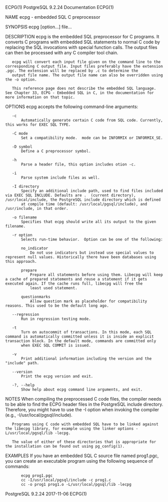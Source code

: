 ECPG(1)                                                                                PostgreSQL 9.2.24 Documentation                                                                                ECPG(1)



NAME
       ecpg - embedded SQL C preprocessor

SYNOPSIS
       ecpg [option...] file...

DESCRIPTION
       ecpg is the embedded SQL preprocessor for C programs. It converts C programs with embedded SQL statements to normal C code by replacing the SQL invocations with special function calls. The output
       files can then be processed with any C compiler tool chain.

       ecpg will convert each input file given on the command line to the corresponding C output file. Input files preferably have the extension .pgc. The extension will be replaced by .c to determine the
       output file name. The output file name can also be overridden using the -o option.

       This reference page does not describe the embedded SQL language. See Chapter 33, ECPG - Embedded SQL in C, in the documentation for more information on that topic.

OPTIONS
       ecpg accepts the following command-line arguments:

       -c
           Automatically generate certain C code from SQL code. Currently, this works for EXEC SQL TYPE.

       -C mode
           Set a compatibility mode.  mode can be INFORMIX or INFORMIX_SE.

       -D symbol
           Define a C preprocessor symbol.

       -h
           Parse a header file, this option includes otion -c.

       -i
           Parse system include files as well.

       -I directory
           Specify an additional include path, used to find files included via EXEC SQL INCLUDE. Defaults are .  (current directory), /usr/local/include, the PostgreSQL include directory which is defined
           at compile time (default: /usr/local/pgsql/include), and /usr/include, in that order.

       -o filename
           Specifies that ecpg should write all its output to the given filename.

       -r option
           Selects run-time behavior.  Option can be one of the following:

           no_indicator
               Do not use indicators but instead use special values to represent null values. Historically there have been databases using this approach.

           prepare
               Prepare all statements before using them. Libecpg will keep a cache of prepared statements and reuse a statement if it gets executed again. If the cache runs full, libecpg will free the
               least used statement.

           questionmarks
               Allow question mark as placeholder for compatibility reasons. This used to be the default long ago.

       --regression
           Run in regression testing mode.

       -t
           Turn on autocommit of transactions. In this mode, each SQL command is automatically committed unless it is inside an explicit transaction block. In the default mode, commands are committed only
           when EXEC SQL COMMIT is issued.

       -v
           Print additional information including the version and the "include" path.

       --version
           Print the ecpg version and exit.

       -?, --help
           Show help about ecpg command line arguments, and exit.

NOTES
       When compiling the preprocessed C code files, the compiler needs to be able to find the ECPG header files in the PostgreSQL include directory. Therefore, you might have to use the -I option when
       invoking the compiler (e.g., -I/usr/local/pgsql/include).

       Programs using C code with embedded SQL have to be linked against the libecpg library, for example using the linker options -L/usr/local/pgsql/lib -lecpg.

       The value of either of these directories that is appropriate for the installation can be found out using pg_config(1).

EXAMPLES
       If you have an embedded SQL C source file named prog1.pgc, you can create an executable program using the following sequence of commands:

           ecpg prog1.pgc
           cc -I/usr/local/pgsql/include -c prog1.c
           cc -o prog1 prog1.o -L/usr/local/pgsql/lib -lecpg




PostgreSQL 9.2.24                                                                                 2017-11-06                                                                                          ECPG(1)
